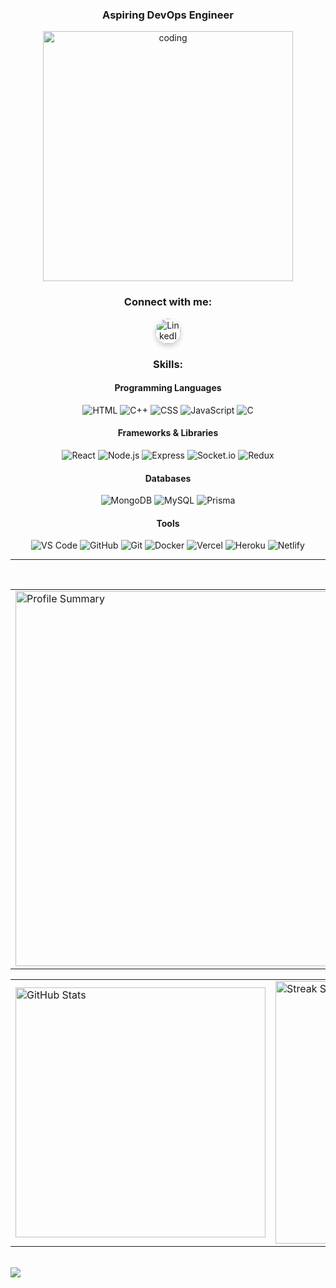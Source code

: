 <h3 align="center">Aspiring DevOps Engineer</h3>
<p align="center">
  <img alt="coding" width="400" src="https://user-images.githubusercontent.com/74038190/229223263-cf2e4b07-2615-4f87-9c38-e37600f8381a.gif" />
</p>



<h3 align="center">Connect with me:</h3>
<p align="center">
  <a href="https://www.linkedin.com/in/praveen-yad/" target="_blank">
    <img src="https://img.icons8.com/?size=100&id=8808&format=png&color=000000" alt="LinkedIn" width="40" height="40" style="border-radius: 50%; box-shadow: 0 4px 8px rgba(0, 0, 0, 0.2);" />
  </a>
</p>

<h3 align="center">Skills:</h3>

<div align="center">
  <h4>Programming Languages</h4>
  <p>
    <img src="https://skillicons.dev/icons?i=html" alt="HTML" />
    <img src="https://skillicons.dev/icons?i=cpp" alt="C++" />
    <img src="https://skillicons.dev/icons?i=css" alt="CSS" />
    <img src="https://skillicons.dev/icons?i=javascript" alt="JavaScript" />
    <img src="https://skillicons.dev/icons?i=c" alt="C" />
  </p>

  <h4>Frameworks & Libraries</h4>
  <p>
    <img src="https://skillicons.dev/icons?i=react" alt="React" />
    <img src="https://skillicons.dev/icons?i=nodejs" alt="Node.js" />
    <img src="https://skillicons.dev/icons?i=express" alt="Express" />
    <img src="https://skillicons.dev/icons?i=socketio" alt="Socket.io" />
    <img src="https://skillicons.dev/icons?i=redux" alt="Redux" />
  </p>

  <h4>Databases</h4>
  <p>
    <img src="https://skillicons.dev/icons?i=mongodb" alt="MongoDB" />
    <img src="https://skillicons.dev/icons?i=mysql" alt="MySQL" />
    <img src="https://skillicons.dev/icons?i=prisma" alt="Prisma" />
  </p>

  <h4>Tools</h4>
  <p>
    <img src="https://skillicons.dev/icons?i=vscode" alt="VS Code" />
    <img src="https://skillicons.dev/icons?i=github" alt="GitHub" />
    <img src="https://skillicons.dev/icons?i=git" alt="Git" />
    <img src="https://skillicons.dev/icons?i=docker" alt="Docker" />
    <img src="https://skillicons.dev/icons?i=vercel" alt="Vercel" />
    <img src="https://skillicons.dev/icons?i=heroku" alt="Heroku" />
    <img src="https://skillicons.dev/icons?i=netlify" alt="Netlify" />
  </p>
</div>

---

<br>

<table width="100%" align="center">
<tr>
<td>
  <img width="600em" src="http://github-profile-summary-cards.vercel.app/api/cards/profile-details?username=Praveen-yad&theme=radical" alt="Profile Summary">
</td>
</tr>
</table>

<table width="100%" align="center">
<tr>
<td>
  <img width="400em" src="https://github-readme-stats.vercel.app/api?username=Praveen-yad&show_icons=true&locale=en&theme=radical" alt="GitHub Stats"/>
</td>
<td>
  <img width="420em" src="https://github-readme-streak-stats.herokuapp.com/?user=Praveen-yad&theme=radical" alt="Streak Stats"/>
</td>
</tr>
</table>
<br>

<img src="https://raw.githubusercontent.com/Trilokia/Trilokia/379277808c61ef204768a61bbc5d25bc7798ccf1/bottom_header.svg" />
